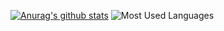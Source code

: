 [![Anurag's github stats](https://github-readme-stats.vercel.app/api?username=Asarua)](https://github.com/anuraghazra/github-readme-stats)
![Most Used Languages](https://github-readme-stats.vercel.app/api/top-langs/?username=Asarua&layout=compact)
